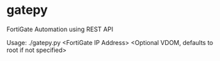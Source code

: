 # gatepy
FortiGate Automation using REST API

Usage: ./gatepy.py \<FortiGate IP Address\> \<Optional VDOM, defaults to root if not specified\>
